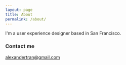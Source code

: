 ```yaml
---
layout: page
title: About
permalink: /about/
---
```


I'm a user experience designer based in San Francisco.

### Contact me

[alexandertran@gmail.com](mailto:email@domain.com)
